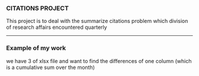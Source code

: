 ### CITATIONS PROJECT
This project is to deal with the summarize citations problem which division of research affairs encountered quarterly

---

### Example of my work
we have 3 of xlsx file and want to find the differences of one column (which is a cumulative sum over the month)

